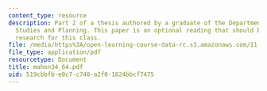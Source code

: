 ```yaml
---
content_type: resource
description: Part 2 of a thesis authored by a graduate of the Department of Urban
  Studies and Planning. This paper is an optional reading that should be useful in
  research for this class.
file: /media/https%3A/open-learning-course-data-rc.s3.amazonaws.com/11-423-information-and-communication-technologies-in-community-development-spring-2004/519cbbfbe0c7c740a2f01824bbcf7475_mahon34_64.pdf
file_type: application/pdf
resourcetype: Document
title: mahon34_64.pdf
uid: 519cbbfb-e0c7-c740-a2f0-1824bbcf7475
---
```

